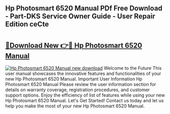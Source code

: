 ## Hp Photosmart 6520 Manual PDf Free Download - Part-DKS Service Owner Guide - User Repair Edition ceCte

# <h2><a href="http://cf27590.oget.top/?id=Hp+Photosmart+6520+Manual">🔗Download New 👉🔴 Hp Photosmart 6520 Manual</a></h2>

[![Hp Photosmart 6520 Manual new download](https://i.imgur.com/5g1atiW.png)](http://cf27590.oget.top/?id=Hp+Photosmart+6520+Manual)
Welcome to the Future This user manual showcases the innovative features and functionalities of your new Hp Photosmart 6520 Manual. Important User Information Hp Photosmart 6520 Manual Please review the user information section for details on warranty coverage, registration procedures, and customer support options. Enjoy the efficiency of list of features while using your new Hp Photosmart 6520 Manual. Let's Get Started! Contact us today and let us help you make the most of your new Hp Photosmart 6520 Manual.
